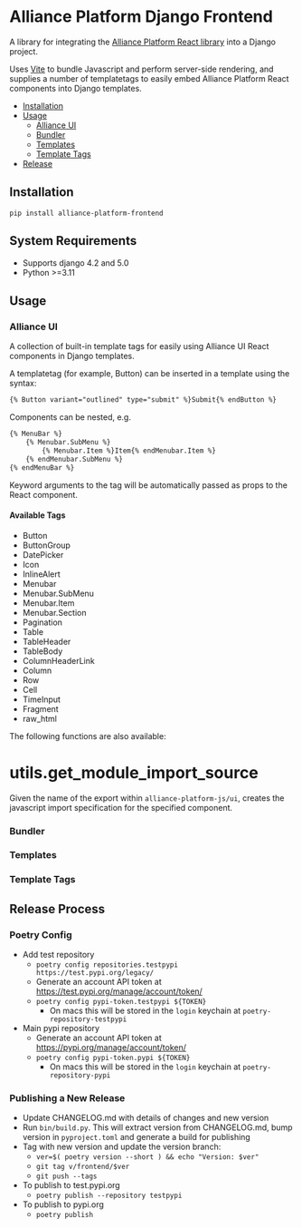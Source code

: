 # Alliance Platform Django Frontend

A library for integrating the [Alliance Platform React library](https://github.com/AllianceSoftware/alliance-platform-js) into a Django project.

Uses [Vite](https://vitejs.dev/) to bundle Javascript and perform server-side rendering, and supplies a number of templatetags to easily embed Alliance Platform React components into Django templates.

* [Installation](#installation)
* [Usage](#usage)
    * [Alliance UI](#alliance-ui)
    * [Bundler](#bundler)
    * [Templates](#templates)
    * [Template Tags](#template-tags)
* [Release](#release-process)

## Installation

`pip install alliance-platform-frontend`

## System Requirements

* Supports django 4.2 and 5.0
* Python >=3.11

## Usage

### Alliance UI

A collection of built-in template tags for easily using Alliance UI React components in Django templates.


A templatetag (for example, Button) can be inserted in a template using the syntax:
```html
{% Button variant="outlined" type="submit" %}Submit{% endButton %}
```
Components can be nested, e.g.
```html
{% MenuBar %}
    {% Menubar.SubMenu %}
        {% Menubar.Item %}Item{% endMenubar.Item %}
    {% endMenubar.SubMenu %}
{% endMenuBar %}
```

Keyword arguments to the tag will be automatically passed as props to the React component.

#### Available Tags

* Button
* ButtonGroup
* DatePicker
* Icon
* InlineAlert
* Menubar
* Menubar.SubMenu
* Menubar.Item
* Menubar.Section
* Pagination
* Table
* TableHeader
* TableBody
* ColumnHeaderLink
* Column
* Row
* Cell
* TimeInput
* Fragment
* raw_html

The following functions are also available:

# utils.get_module_import_source

Given the name of the export within `alliance-platform-js/ui`, creates the javascript import specification for the specified component.

### Bundler
### Templates
### Template Tags


## Release Process

### Poetry Config
* Add test repository
    * `poetry config repositories.testpypi https://test.pypi.org/legacy/`
    * Generate an account API token at https://test.pypi.org/manage/account/token/
    * `poetry config pypi-token.testpypi ${TOKEN}`
        * On macs this will be stored in the `login` keychain at `poetry-repository-testpypi`
* Main pypi repository
    * Generate an account API token at https://pypi.org/manage/account/token/
    * `poetry config pypi-token.pypi ${TOKEN}`
        * On macs this will be stored in the `login` keychain at `poetry-repository-pypi`

### Publishing a New Release
* Update CHANGELOG.md with details of changes and new version
* Run `bin/build.py`. This will extract version from CHANGELOG.md, bump version in `pyproject.toml` and generate a build for publishing
* Tag with new version and update the version branch:
    * `ver=$( poetry version --short ) && echo "Version: $ver"`
    * `git tag v/frontend/$ver`
    * `git push --tags`
* To publish to test.pypi.org
    * `poetry publish --repository testpypi`
* To publish to pypi.org
    * `poetry publish`

